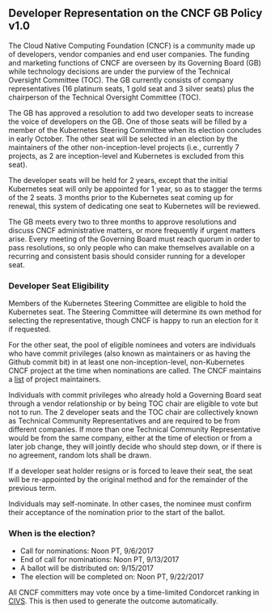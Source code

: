 ## Developer Representation on the CNCF GB Policy v1.0

The Cloud Native Computing Foundation (CNCF) is a community made up of developers, vendor companies and end user companies. The funding and marketing functions of CNCF are overseen by its Governing Board (GB) while technology decisions are under the purview of the Technical Oversight Committee (TOC).  The GB currently consists of company representatives (16 platinum seats, 1 gold seat and 3 silver seats) plus the chairperson of the Technical Oversight Committee (TOC).

The GB has approved a resolution to add two developer seats to increase the voice of developers on the GB. One of those seats will be filled by a member of the Kubernetes Steering Committee when its election concludes in early October. The other seat will be selected in an election by the maintainers of the other non-inception-level projects (i.e., currently 7 projects, as 2 are inception-level and Kubernetes is excluded from this seat).

The developer seats will be held for 2 years, except that the initial Kubernetes seat will only be appointed for 1 year, so as to stagger the terms of the 2 seats. 3 months prior to the Kubernetes seat coming up for renewal, this system of dedicating one seat to Kubernetes will be reviewed.

The GB meets every two to three months to approve resolutions and discuss CNCF administrative matters, or more frequently if urgent matters arise. Every meeting of the Governing Board must reach quorum in order to pass resolutions, so only people who can make themselves available on a recurring and consistent basis should consider running for a developer seat.

### Developer Seat Eligibility

Members of the Kubernetes Steering Committee are eligible to hold the Kubernetes seat. The Steering Committee will determine its own method for selecting the representative, though CNCF is happy to run an election for it if requested.

For the other seat, the pool of eligible nominees and voters are individuals who have commit privileges (also known as maintainers or as having the Github commit bit) in at least one non-inception-level, non-Kubernetes CNCF project at the time when nominations are called. The CNCF maintains a [list](https://docs.google.com/spreadsheets/d/1Pr8cyp8RLrNGx9WBAgQvBzUUmqyOv69R7QAFKhacJEM/edit#gid=262035321) of project maintainers.

Individuals with commit privileges who already hold a Governing Board seat through a vendor relationship or by being TOC chair are eligible to vote but not to run. The 2 developer seats and the TOC chair are collectively known as Technical Community Representatives and are required to be from different companies. If more than one Technical Community Representative would be from the same company, either at the time of election or from a later job change, they will jointly decide who should step down, or if there is no agreement, random lots shall be drawn.

If a developer seat holder resigns or is forced to leave their seat, the seat will be re-appointed by the original method and for the remainder of the previous term.

Individuals may self-nominate. In other cases, the nominee must confirm their acceptance of the nomination prior to the start of the ballot.

### When is the election?

* Call for nominations: Noon PT, 9/6/2017
* End of call for nominations: Noon PT, 9/13/2017
* A ballot will be distributed on: 9/15/2017
* The election will be completed on: Noon PT, 9/22/2017

All CNCF committers may vote once by a time-limited Condorcet ranking in [CIVS](http://civs.cs.cornell.edu/).  This is then used to generate the outcome automatically.
